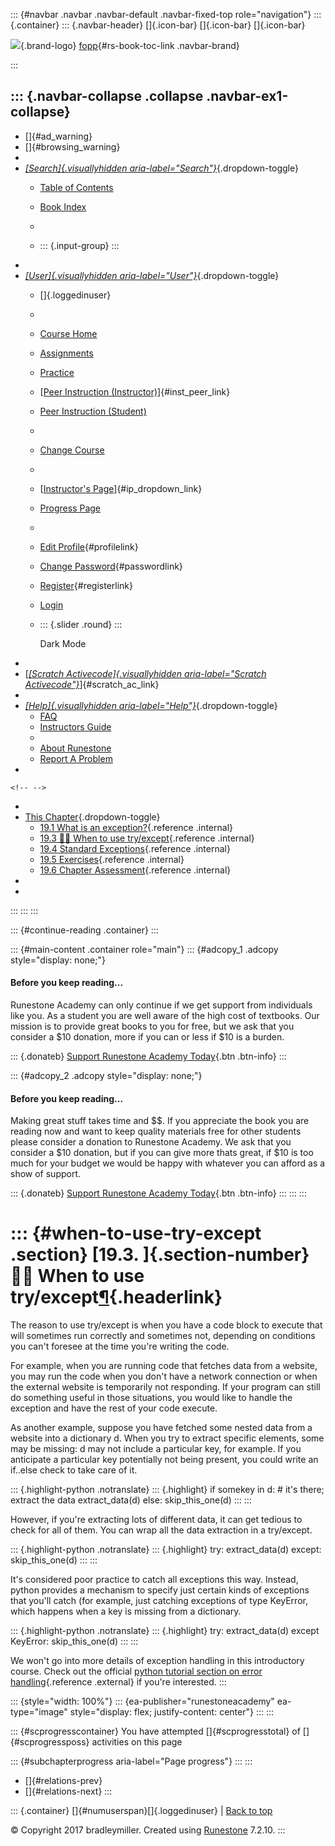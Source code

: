 ::: {#navbar .navbar .navbar-default .navbar-fixed-top role="navigation"}
::: {.container}
::: {.navbar-header}
[]{.icon-bar} []{.icon-bar} []{.icon-bar}

<div>

[![](../_static/img/RAIcon.png)](/runestone/default/user/login){.brand-logo}
[fopp](../index.html){#rs-book-toc-link .navbar-brand}

</div>
:::

::: {.navbar-collapse .collapse .navbar-ex1-collapse}
-   
-   []{#ad_warning}
-   []{#browsing_warning}
-   
-   [*[Search]{.visuallyhidden
    aria-label="Search"}*](#){.dropdown-toggle}
    -   [Table of Contents](../index.html)

    -   [Book Index](../genindex.html)

    -   

    -   ::: {.input-group}
        :::
-   
-   [*[User]{.visuallyhidden aria-label="User"}*](#){.dropdown-toggle}
    -   []{.loggedinuser}

    -   

    -   [Course Home](/ns/course/index)

    -   [Assignments](/assignment/student/chooseAssignment)

    -   [Practice](/runestone/assignments/practice)

    -   [[Peer Instruction
        (Instructor)](/runestone/peer/instructor.html)]{#inst_peer_link}

    -   [Peer Instruction (Student)](/runestone/peer/student.html)

    -   

    -   [Change Course](/runestone/default/courses)

    -   

    -   [[Instructor\'s
        Page](/runestone/admin/index)]{#ip_dropdown_link}

    -   [Progress Page](/runestone/dashboard/studentreport)

    -   

    -   [Edit Profile](/runestone/default/user/profile){#profilelink}

    -   [Change
        Password](/runestone/default/user/change_password){#passwordlink}

    -   [Register](/runestone/default/user/register){#registerlink}

    -   [Login](#)

    -   ::: {.slider .round}
        :::

        Dark Mode
-   
-   [[*[Scratch Activecode]{.visuallyhidden
    aria-label="Scratch Activecode"}*](javascript:runestoneComponents.popupScratchAC())]{#scratch_ac_link}
-   
-   [*[Help]{.visuallyhidden aria-label="Help"}*](#){.dropdown-toggle}
    -   [FAQ](http://runestoneinteractive.org/pages/faq.html)
    -   [Instructors Guide](https://guide.runestone.academy)
    -   
    -   [About Runestone](http://runestoneinteractive.org)
    -   [Report A
        Problem](/runestone/default/reportabug?course=fopp&page=using-exceptions)
-   

```{=html}
<!-- -->
```
-   
-   [This Chapter](../index.html){.dropdown-toggle}
    -   [19.1 What is an exception?](intro-exceptions.html){.reference
        .internal}
    -   [19.3 👩‍💻 When to use
        try/except](using-exceptions.html){.reference .internal}
    -   [19.4 Standard Exceptions](standard-exceptions.html){.reference
        .internal}
    -   [19.5 Exercises](Exercises.html){.reference .internal}
    -   [19.6 Chapter Assessment](ChapterAssessment.html){.reference
        .internal}
-   
-   
:::
:::
:::

::: {#continue-reading .container}
:::

::: {#main-content .container role="main"}
::: {#adcopy_1 .adcopy style="display: none;"}
#### Before you keep reading\...

Runestone Academy can only continue if we get support from individuals
like you. As a student you are well aware of the high cost of textbooks.
Our mission is to provide great books to you for free, but we ask that
you consider a \$10 donation, more if you can or less if \$10 is a
burden.

::: {.donateb}
[Support Runestone Academy Today](/runestone/default/donate?ad=1){.btn
.btn-info}
:::

::: {#adcopy_2 .adcopy style="display: none;"}
#### Before you keep reading\...

Making great stuff takes time and \$\$. If you appreciate the book you
are reading now and want to keep quality materials free for other
students please consider a donation to Runestone Academy. We ask that
you consider a \$10 donation, but if you can give more thats great, if
\$10 is too much for your budget we would be happy with whatever you can
afford as a show of support.

::: {.donateb}
[Support Runestone Academy Today](/runestone/default/donate?ad=2){.btn
.btn-info}
:::
:::
:::

::: {#when-to-use-try-except .section}
[19.3. ]{.section-number}👩‍💻 When to use try/except[¶](#when-to-use-try-except "Permalink to this heading"){.headerlink}
========================================================================================================================

The reason to use try/except is when you have a code block to execute
that will sometimes run correctly and sometimes not, depending on
conditions you can't foresee at the time you're writing the code.

For example, when you are running code that fetches data from a website,
you may run the code when you don't have a network connection or when
the external website is temporarily not responding. If your program can
still do something useful in those situations, you would like to handle
the exception and have the rest of your code execute.

As another example, suppose you have fetched some nested data from a
website into a dictionary d. When you try to extract specific elements,
some may be missing: d may not include a particular key, for example. If
you anticipate a particular key potentially not being present, you could
write an if..else check to take care of it.

::: {.highlight-python .notranslate}
::: {.highlight}
    if somekey in d:
        # it's there; extract the data
        extract_data(d)
    else:
        skip_this_one(d)
:::
:::

However, if you're extracting lots of different data, it can get tedious
to check for all of them. You can wrap all the data extraction in a
try/except.

::: {.highlight-python .notranslate}
::: {.highlight}
    try:
        extract_data(d)
    except:
        skip_this_one(d)
:::
:::

It's considered poor practice to catch all exceptions this way. Instead,
python provides a mechanism to specify just certain kinds of exceptions
that you'll catch (for example, just catching exceptions of type
KeyError, which happens when a key is missing from a dictionary.

::: {.highlight-python .notranslate}
::: {.highlight}
    try:
        extract_data(d)
    except KeyError:
        skip_this_one(d)
:::
:::

We won't go into more details of exception handling in this introductory
course. Check out the official [python tutorial section on error
handling](https://docs.python.org/3/tutorial/errors.html){.reference
.external} if you're interested.
:::

::: {style="width: 100%"}
::: {ea-publisher="runestoneacademy" ea-type="image" style="display: flex; justify-content: center"}
:::
:::

::: {#scprogresscontainer}
You have attempted []{#scprogresstotal} of []{#scprogressposs}
activities on this page

::: {#subchapterprogress aria-label="Page progress"}
:::
:::

-   [[](intro-exceptions.html)]{#relations-prev}
-   [[](standard-exceptions.html)]{#relations-next}
:::

::: {.container}
[]{#numuserspan}[]{.loggedinuser} \| [Back to top](#)

© Copyright 2017 bradleymiller. Created using
[Runestone](http://runestoneinteractive.org/) 7.2.10.
:::

